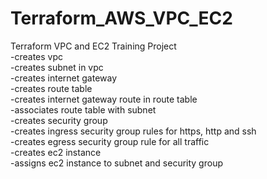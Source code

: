 # Terraform_AWS_VPC_EC2

Terraform VPC and EC2 Training Project \
 -creates vpc \
 -creates subnet in vpc \
 -creates internet gateway \
 -creates route table \
 -creates internet gateway route in route table \
 -associates route table with subnet \
 -creates security group \
 -creates ingress security group rules for https, http and ssh \
 -creates egress security group rule for all traffic \
 -creates ec2 instance \
 -assigns ec2 instance to subnet and security group 
